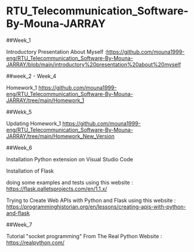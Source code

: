 # RTU_Telecommunication_Software-By-Mouna-JARRAY

##Week_1

Introductory Presentation About Myself  :https://github.com/mouna1999-eng/RTU_Telecommunication_Software-By-Mouna-JARRAY/blob/main/introductory%20presentation%20about%20myself

##week_2 - Week_4 

Homework_1 
https://github.com/mouna1999-eng/RTU_Telecommunication_Software-By-Mouna-JARRAY/tree/main/Homework_1

##Wekk_5

Updating Homework_1
https://github.com/mouna1999-eng/RTU_Telecommunication_Software-By-Mouna-JARRAY/tree/main/Homework_New_Version

##Week_6

Installation Python extension on Visual Studio Code

Installation of Flask

doing some examples and tests using this website : https://flask.palletsprojects.com/en/1.1.x/

Trying to Create Web APIs with Python and Flask using this website : https://programminghistorian.org/en/lessons/creating-apis-with-python-and-flask

##Week_7

Tutorial "socket programming" From The Real Python Website : https://realpython.com/
